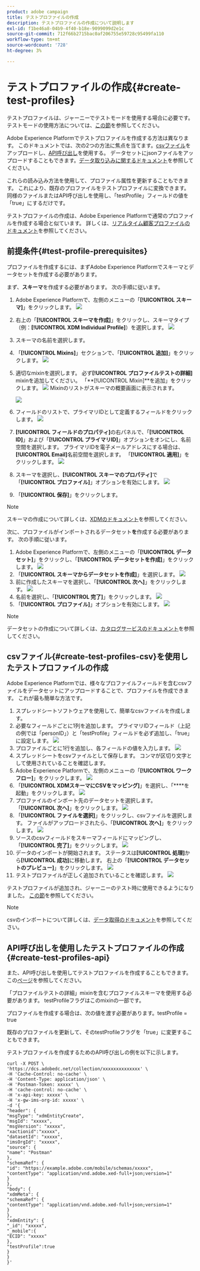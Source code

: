 ```yaml
---
product: adobe campaign
title: テストプロファイルの作成
description: テストプロファイルの作成について説明します
exl-id: f1be46a8-04b9-4f40-b18e-9099099d2e1c
source-git-commit: 712f66b2715bac0af206755e59728c95499fa110
workflow-type: tm+mt
source-wordcount: '728'
ht-degree: 3%

---
```


# テストプロファイルの作成{#create-test-profiles}

テストプロファイルは、ジャーニーでテストモードを使用する場合に必要です。 テストモードの使用方法については、[この節](../building-journeys/testing-the-journey.md)を参照してください。

Adobe Experience Platformでテストプロファイルを作成する方法は異なります。 このドキュメントでは、次の2つの方法に焦点を当てます。[csvファイル](../building-journeys/creating-test-profiles.md#create-test-profiles-csv)をアップロードし、[API呼び出し](../building-journeys/creating-test-profiles.md#create-test-profiles-api)を使用する。 データセットにjsonファイルをアップロードすることもできます。[データ取り込みに関するドキュメント](https://experienceleague.adobe.com/docs/experience-platform/ingestion/tutorials/ingest-batch-data.html#add-data-to-dataset)を参照してください。

これらの読み込み方法を使用して、プロファイル属性を更新することもできます。 これにより、既存のプロファイルをテストプロファイルに変換できます。 同様のファイルまたはAPI呼び出しを使用し、「testProfile」フィールドの値を「true」にするだけです。

テストプロファイルの作成は、Adobe Experience Platformで通常のプロファイルを作成する場合と似ています。 詳しくは、[リアルタイム顧客プロファイルのドキュメント](https://experienceleague.adobe.com/docs/experience-platform/profile/home.html)を参照してください。

## 前提条件{#test-profile-prerequisites}

プロファイルを作成するには、まずAdobe Experience Platformでスキーマとデータセットを作成する必要があります。

まず、**スキーマ**&#x200B;を作成する必要があります。 次の手順に従います。

1. Adobe Experience Platformで、左側のメニューの「**[!UICONTROL スキーマ]**」をクリックします。
   ![](../assets/test-profiles-0.png)
1. 右上の「**[!UICONTROL スキーマを作成]**」をクリックし、スキーマタイプ（例：**[!UICONTROL XDM Individual Profile]**）を選択します。
   ![](../assets/test-profiles-1.png)
1. スキーマの名前を選択します。
1. 「**[!UICONTROL Mixins]**」セクションで、「**[!UICONTROL 追加]**」をクリックします。
   ![](../assets/test-profiles-1-bis.png)
1. 適切なmixinを選択します。 必ず&#x200B;**[!UICONTROL プロファイルテストの詳細]** mixinを追加してください。 「**[!UICONTROL Mixin]**を追加」をクリックします。
   ![](../assets/test-profiles-1-ter.png)
Mixinのリストがスキーマの概要画面に表示されます。

   ![](../assets/test-profiles-2.png)
1. フィールドのリストで、プライマリIDとして定義するフィールドをクリックします。
   ![](../assets/test-profiles-3.png)
1. **[!UICONTROL フィールドのプロパティ]**&#x200B;の右パネルで、「**[!UICONTROL ID]**」および「**[!UICONTROL プライマリID]**」オプションをオンにし、名前空間を選択します。 プライマリIDを電子メールアドレスにする場合は、**[!UICONTROL Email]**&#x200B;名前空間を選択します。 「**[!UICONTROL 適用]**」をクリックします。
   ![](../assets/test-profiles-4.png)
1. スキーマを選択し、**[!UICONTROL スキーマのプロパティ]**&#x200B;で「**[!UICONTROL プロファイル]**」オプションを有効にします。
   ![](../assets/test-profiles-5.png)
1. 「**[!UICONTROL 保存]**」をクリックします。

>[!NOTE]
>
>スキーマの作成について詳しくは、[XDMのドキュメント](https://experienceleague.adobe.com/docs/experience-platform/xdm/ui/resources/schemas.html#prerequisites)を参照してください。

次に、プロファイルがインポートされるデータセット&#x200B;**を**&#x200B;作成する必要があります。 次の手順に従います。

1. Adobe Experience Platformで、左側のメニューの「**[!UICONTROL データセット]**」をクリックし、「**[!UICONTROL データセットを作成]**」をクリックします。
   ![](../assets/test-profiles-6.png)
1. 「**[!UICONTROL スキーマからデータセットを作成]**」を選択します。
   ![](../assets/test-profiles-7.png)
1. 前に作成したスキーマを選択し、「**[!UICONTROL 次へ]**」をクリックします。
   ![](../assets/test-profiles-8.png)
1. 名前を選択し、「**[!UICONTROL 完了]**」をクリックします。
   ![](../assets/test-profiles-9.png)
1. 「**[!UICONTROL プロファイル]**」オプションを有効にします。
   ![](../assets/test-profiles-10.png)

>[!NOTE]
>
> データセットの作成について詳しくは、[カタログサービスのドキュメント](https://experienceleague.adobe.com/docs/experience-platform/catalog/datasets/user-guide.html#getting-started)を参照してください。

## csvファイル{#create-test-profiles-csv}を使用したテストプロファイルの作成

Adobe Experience Platformでは、様々なプロファイルフィールドを含むcsvファイルをデータセットにアップロードすることで、プロファイルを作成できます。 これが最も簡単な方法です。

1. スプレッドシートソフトウェアを使用して、簡単なcsvファイルを作成します。
1. 必要なフィールドごとに1列を追加します。 プライマリIDフィールド（上記の例では「personID」）と「testProfile」フィールドを必ず追加し、「true」に設定します。
   ![](../assets/test-profiles-11.png)
1. プロファイルごとに1行を追加し、各フィールドの値を入力します。
   ![](../assets/test-profiles-12.png)
1. スプレッドシートをcsvファイルとして保存します。 コンマが区切り文字として使用されていることを確認します。
1. Adobe Experience Platformで、左側のメニューの「**[!UICONTROL ワークフロー]**」をクリックします。
   ![](../assets/test-profiles-14.png)
1. 「**[!UICONTROL XDMスキーマにCSVをマッピング]**」を選択し、「****を起動」をクリックします。
   ![](../assets/test-profiles-16.png)
1. プロファイルのインポート先のデータセットを選択します。 「**[!UICONTROL 次へ]**」をクリックします。
   ![](../assets/test-profiles-17.png)
1. 「**[!UICONTROL ファイルを選択]**」をクリックし、csvファイルを選択します。 ファイルがアップロードされたら、「**[!UICONTROL 次へ]**」をクリックします。
   ![](../assets/test-profiles-18.png)
1. ソースのcsvフィールドをスキーマフィールドにマッピングし、「**[!UICONTROL 完了]**」をクリックします。
   ![](../assets/test-profiles-19.png)
1. データのインポートが開始されます。 ステータスは&#x200B;**[!UICONTROL 処理]**&#x200B;から&#x200B;**[!UICONTROL 成功]**&#x200B;に移動します。 右上の「**[!UICONTROL データセットのプレビュー]**」をクリックします。
   ![](../assets/test-profiles-20.png)
1. テストプロファイルが正しく追加されていることを確認します。
   ![](../assets/test-profiles-21.png)

テストプロファイルが追加され、ジャーニーのテスト時に使用できるようになりました。 [この節](../building-journeys/testing-the-journey.md)を参照してください。
>[!NOTE]
>
> csvのインポートについて詳しくは、[データ取得のドキュメント](https://experienceleague.adobe.com/docs/experience-platform/ingestion/tutorials/map-a-csv-file.html#tutorials)を参照してください。

## API呼び出しを使用したテストプロファイルの作成{#create-test-profiles-api}

また、API呼び出しを使用してテストプロファイルを作成することもできます。 この[ページ](https://docs.adobe.com/content/help/ja-JP/experience-platform/profile/home.html)を参照してください。

「プロファイルテストの詳細」mixinを含むプロファイルスキーマを使用する必要があります。 testProfileフラグはこのmixinの一部です。

プロファイルを作成する場合は、次の値を渡す必要があります。testProfile = true

既存のプロファイルを更新して、そのtestProfileフラグを「true」に変更することもできます。

テストプロファイルを作成するためのAPI呼び出しの例を以下に示します。

```
curl -X POST \
'https://dcs.adobedc.net/collection/xxxxxxxxxxxxxx' \
-H 'Cache-Control: no-cache' \
-H 'Content-Type: application/json' \
-H 'Postman-Token: xxxxx' \
-H 'cache-control: no-cache' \
-H 'x-api-key: xxxxx' \
-H 'x-gw-ims-org-id: xxxxx' \
-d '{
"header": {
"msgType": "xdmEntityCreate",
"msgId": "xxxxx",
"msgVersion": "xxxxx",
"xactionid":"xxxxx",
"datasetId": "xxxxx",
"imsOrgId": "xxxxx",
"source": {
"name": "Postman"
},
"schemaRef": {
"id": "https://example.adobe.com/mobile/schemas/xxxxx",
"contentType": "application/vnd.adobe.xed-full+json;version=1"
}
},
"body": {
"xdmMeta": {
"schemaRef": {
"contentType": "application/vnd.adobe.xed-full+json;version=1"
}
},
"xdmEntity": {
"_id": "xxxxx",
"_mobile":{
"ECID": "xxxxx"
},
"testProfile":true
}
}
}'
```

